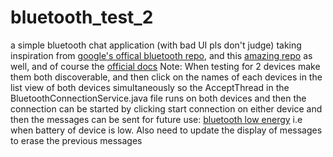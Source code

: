 # bluetooth_test_2

a simple bluetooth chat application (with bad UI pls don't judge) taking inspiration from [google's offical bluetooth repo](https://github.com/android/connectivity-samples/tree/main/BluetoothChat), 
and this [amazing repo](https://github.com/mitchtabian/Sending-and-Receiving-Data-with-Bluetooth) as well, and of course the [official docs](https://developer.android.com/guide/topics/connectivity/bluetooth)
Note: When testing for 2 devices make them both discoverable, and then click on the names of each devices in the list view of both devices simultaneously so the 
AcceptThread in the BluetoothConnectionService.java file runs on both devices and then the connection can be started by clicking start connection on either device and then the messages can be sent
for future use: [bluetooth low energy](https://developer.android.com/guide/topics/connectivity/bluetooth/ble-overview) i.e when battery of device is low. Also need to update the display of messages to erase the previous messages

